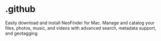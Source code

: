 # .github
Easily download and install NeoFinder for Mac. Manage and catalog your files, photos, music, and videos with advanced search, metadata support, and geotagging.
